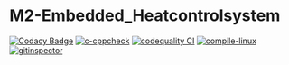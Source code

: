 # M2-Embedded_Heatcontrolsystem
[![Codacy Badge](https://app.codacy.com/project/badge/Grade/b7443246d5534045b3a400afcfcf6564)](https://www.codacy.com/gh/gowthamnp/M2-Embedded_Heatcontrolsystem/dashboard?utm_source=github.com&amp;utm_medium=referral&amp;utm_content=gowthamnp/M2-Embedded_Heatcontrolsystem&amp;utm_campaign=Badge_Grade)
[![c-cppcheck](https://github.com/gowthamnp/M2-Embedded_Heatcontrolsystem/actions/workflows/cpp.yml/badge.svg)](https://github.com/gowthamnp/M2-Embedded_Heatcontrolsystem/actions/workflows/cpp.yml)
[![codequality CI](https://github.com/gowthamnp/M2-Embedded_Heatcontrolsystem/actions/workflows/codequality.yml/badge.svg)](https://github.com/gowthamnp/M2-Embedded_Heatcontrolsystem/actions/workflows/codequality.yml)
[![compile-linux](https://github.com/gowthamnp/M2-Embedded_Heatcontrolsystem/actions/workflows/compail.yml/badge.svg)](https://github.com/gowthamnp/M2-Embedded_Heatcontrolsystem/actions/workflows/compail.yml)
[![gitinspector](https://github.com/gowthamnp/M2-Embedded_Heatcontrolsystem/actions/workflows/gitinspector.yml/badge.svg)](https://github.com/gowthamnp/M2-Embedded_Heatcontrolsystem/actions/workflows/gitinspector.yml)
